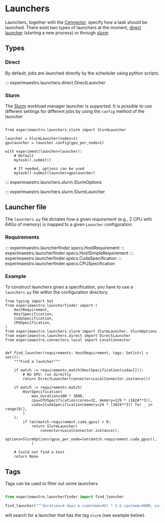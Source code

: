 # Launchers

Launchers, together with the [Connector](../connectors/index.md), specify how a task should be launched.
There exist two types of launchers at the moment, [direct launcher](#direct) (starting
a new process) or through [slurm](#slurm)

## Types

### Direct

By default, jobs are launched directly by the scheduler using python scripts.

::: experimaestro.launchers.direct.DirectLauncher

### Slurm

The [Slurm](https://slurm.schedmd.com/documentation.html) workload manager launcher is supported.
It is possible to use different settings for different jobs by using the `config`
method of the launcher

```py3

from experimaestro.launchers.slurm import SlurmLauncher

launcher = SlurmLauncher(nodes=1)
gpulauncher = launcher.config(gpu_per_node=1)

with experiment(launcher=launcher):
    # Default
    mytask().submit()

    # If needed, options can be used
    mytask().submit(launcher=gpulauncher)
```

::: experimaestro.launchers.slurm.SlurmOptions

::: experimaestro.launchers.slurm.SlurmLauncher

## Launcher file

The `launchers.py` file dictates how a given *requirement* (e.g., 2 CPU with
64Go of memory) is mapped to a given `Launcher` configuration.

### Requirements

::: experimaestro.launcherfinder.specs.HostRequirement
::: experimaestro.launcherfinder.specs.HostSimpleRequirement
::: experimaestro.launcherfinder.specs.CudaSpecification
::: experimaestro.launcherfinder.specs.CPUSpecification


### Example

To construct launchers given a specification, you have to use a `launchers.py`
file within the configuration directory.

```py3
from typing import Set
from experimaestro.launcherfinder import (
    HostRequirement,
    HostSpecification,
    CudaSpecification,
    CPUSpecification,
)
from experimaestro.launchers.slurm import SlurmLauncher, SlurmOptions
from experimaestro.launchers.direct import DirectLauncher
from experimaestro.connectors.local import LocalConnector


def find_launcher(requirements: HostRequirement, tags: Set[str] = set()):
    """Find a launcher"""

    if match := requirements.match(HostSpecification(cuda=[])):
        # No GPU: run directly
        return DirectLauncher(connector=LocalConnector.instance())

    if match := requirements.match(
        HostSpecification(
            max_duration=100 * 3600,
            cpu=CPUSpecification(cores=32, memory=129 * (1024**3)),
            cuda=[CudaSpecification(memory=24 * (1024**3)) for _ in range(8)],
        )
    ):
        if len(match.requirement.cuda_gpus) > 0:
            return SlurmLauncher(
                connector=LocalConnector.instance(),
                options=SlurmOptions(gpus_per_node=len(match.requirement.cuda_gpus)),
            )

    # Could not find a host
    return None
```

## Tags

Tags can be used to filter out some launchers

```py

from experimaestro.launcherfinder import find_launcher

find_launcher("""duration=4 days & cuda(mem=4G) * 2 & cpu(mem=400M, cores=4)""", tags=["slurm"])
```
will search for a launcher that has the tag `slurm` (see example below).
